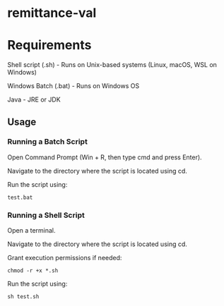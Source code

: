 # remittance-val

# Requirements
Shell script (.sh) - Runs on Unix-based systems (Linux, macOS, WSL on Windows)

Windows Batch (.bat) - Runs on Windows OS

Java - JRE or JDK

## Usage

### Running a Batch Script

Open Command Prompt (Win + R, then type cmd and press Enter).

Navigate to the directory where the script is located using cd.

Run the script using:
```
test.bat
```

### Running a Shell Script

Open a terminal.

Navigate to the directory where the script is located using cd.

Grant execution permissions if needed:

```
chmod -r +x *.sh
```

Run the script using:

```
sh test.sh
```
